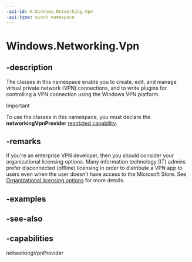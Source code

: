 ```yaml
---
-api-id: N:Windows.Networking.Vpn
-api-type: winrt namespace
---
```


# Windows.Networking.Vpn

## -description

The classes in this namespace enable you to create, edit, and manage virtual private network (VPN) connections, and to write plugins for controlling a VPN connection using the Windows VPN platform.

> [!IMPORTANT]
> To use the classes in this namespace, you must declare the **networkingVpnProvider** [restricted capability](/windows/uwp/packaging/app-capability-declarations#restricted-capabilities).

## -remarks

If you're an enterprise VPN developer, then you should consider your organizational licensing options. Many information technology (IT) admins prefer disconnected (offline) licensing in order to distribute a VPN app to users even when the user doesn't have access to the Microsoft Store. See [Organizational licensing options](/windows/uwp/publish/organizational-licensing) for more details.

## -examples

## -see-also

## -capabilities

networkingVpnProvider
